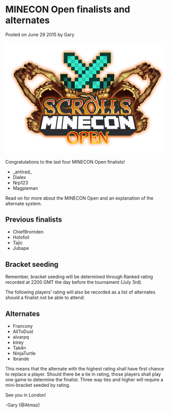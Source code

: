 # MINECON Open finalists and alternates

Posted on June 29 2015 by Gary

![image](images/2015/06/minecon_open.png)

Congratulations to the last four MINECON Open finalists!

* \_antirad\_
* Dialex
* Nrp123
* Magpieman

Read on for more about the MINECON Open and an explanation of the alternate system.

## Previous finalists
* ChiefBromden
* Holofoil
* Tajic
* Jubape

## Bracket seeding
Remember, bracket seeding will be determined through Ranked rating recorded at 2200 GMT the day before the tournament (July 3rd).

The following players’ rating will also be recorded as a list of alternates should a finalist not be able to attend:

## Alternates
* Francony
* AllToDust
* alvarpq
* ktrey
* Tak4n
* NinjaTurtle
* lbrande

This means that the alternate with the highest rating shall have first chance to replace a player. Should there be a tie in rating, those players shall play one game to determine the finalist. Three way ties and higher will require a mini-bracket seeded by rating.

 

See you in London!

-Gary (@Atmaz)